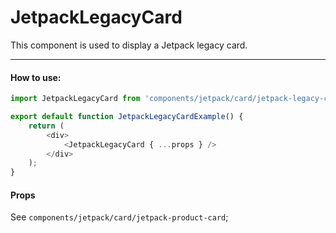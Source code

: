 # JetpackLegacyCard

This component is used to display a Jetpack legacy card.

---

#### How to use:

```js
import JetpackLegacyCard from 'components/jetpack/card/jetpack-legacy-card';

export default function JetpackLegacyCardExample() {
	return (
		<div>
			<JetpackLegacyCard { ...props } />
		</div>
	);
}
```

#### Props

See `components/jetpack/card/jetpack-product-card`;
